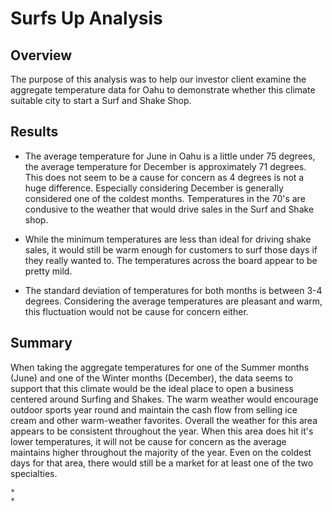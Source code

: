 # Surfs Up Analysis

## Overview

The purpose of this analysis was to help our investor client examine the aggregate temperature data for Oahu to demonstrate whether this climate suitable city to start a Surf and Shake Shop. 

## Results

* The average temperature for June in Oahu is a little under 75 degrees, the average temperature for December is approximately 71 degrees. This does not seem to be a cause for concern as 4 degrees is not a huge difference. Especially considering December is generally considered one of the coldest months. Temperatures in the 70's are condusive to the weather that would drive sales in the Surf and Shake shop. 

* While the minimum temperatures are less than ideal for driving shake sales, it would still be warm enough for customers to surf those days if they really wanted to. The temperatures across the board appear to be pretty mild. 


* The standard deviation of temperatures for both months is between 3-4 degrees. Considering the average temperatures are pleasant and warm, this fluctuation would not be cause for concern either. 


## Summary

When taking the aggregate temperatures for one of the Summer months (June) and one of the Winter months (December), the data seems to support that this climate would be the ideal place to open a business centered around Surfing and Shakes. The warm weather would encourage outdoor sports year round and maintain the cash flow from selling ice cream and other warm-weather favorites. Overall the weather for this area appears to be consistent throughout the year. When this area does hit it's lower temperatures, it will not be cause for concern as the average maintains higher throughout the majority of the year. Even on the coldest days for that area, there would still be a market for at least one of the two specialties. 

	* 
	*